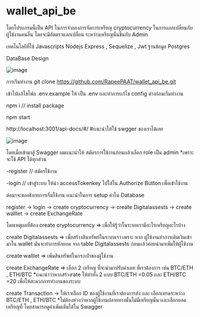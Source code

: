 # wallet_api_be

โดยโปรเเกรมนี้เป็น API ในการจำลองการจัดการเหรียญ cryptocurrency ในการเเลกเปลี่ยนกับ ผู้ใช้งานคนอื่น โดยจะมีอัตตราเเลกเปลี่ยน ระหว่างเหรียญนั้นขึ้นกับ Admin 

เทคโนโลยีที่ใช้ 
Javascripts Nodejs Express , Sequelize , Jwt
ฐานข้อมูล 
Postgres

DataBase Design


![image](https://github.com/RapeePAAT/wallet_api_be/assets/144792043/0d91032f-391b-4473-969c-6871535de2dc)






การเริ่มทำงาน
git clone https://github.com/RapeePAAT/wallet_api_be.git

เข้าไปเเก้ไขไฟล .env.example ให้ เป็น .env เเละทำการเเก้ไข config ต่างก่อนเริ่มทำงาน 

npm i // install package

npm start 

http://localhost:3001/api-docs/#/ #เเนะนำให้ใช้ swgger ของเราได้เลย


![image](https://github.com/RapeePAAT/wallet_api_be/assets/144792043/0f147cb3-defd-4972-9cf1-f69603b6c448)



โดยเมื่อเข้ามาสู้ Swagger ผมเเนะนำให้ สมัครการใช้งานก่อนเเล้วเลือก role เป็น admin *เพราะจะใช้ API ได้ทุกส่วน

  -register // สมัครใช้งาน
  
  -login // เข้าสู่ระบบ ให้นำ accessTokenkey ไปใส่ใน Authorize Button เพื่อเข้าใช้งาน

ต่อมาจะขออธิบายการเริ่มใช้งาน เเนะนำในการ setup ค่าใน Database

register -> login -> create cryptocurrency -> create Digitalassests -> create walllet -> create ExchangeRate

โดยเหตุผลที่ต้อง 
create cryptocurrency => เพื่อให้รู้ว่าในระบบเรามีอะไรเหรียญอะไรบ้าง

create Digitalassests => เพื่อสร้างสินทรัพย์ในระบบเรา เพราะ หาก ผู่ใช้งานทำการเติมเงินเข้ามาใน wallet มันจะทำการหักยอด จาก table Digitalassests ก่อนเเล้วค่อยนำมาเพิ่มให้ผู้ใช้งาน

create walllet => เพิ่มสินทรัพย์ในกระเป๋าของผู้ใช้งาน

create ExchangeRate => เลือก 2 เหรียญ ที่จะนำมาปรับค่าเลท ที่เราต้องการ เช่น BTC/ETH , ETH/BTC *เเนะนำว่าหากสร้างrate ให้ทำทั้ง 2 เเบบ  BTC/ETH =0.05 เเละ ETH/BTC =20 เพื่อให้สะดวกการทำงานของระบบ

create Transaction -> ให้เราเลือก ID ของผู้ใช้งานที่เราต้องการส่ง เเละ เลือกเทรดระหว่าง BTC/ETH , ETH/BTC  *ไม่ต้องห่วงว่าหากผู้ใช้งานปลายทางนั้นไม่มีเหรียญนั้น เเละเลือกยอดเหรียญที่ โดยสามารถดูค่าเพิ่มเติ่มได้ใน Swagger




  

